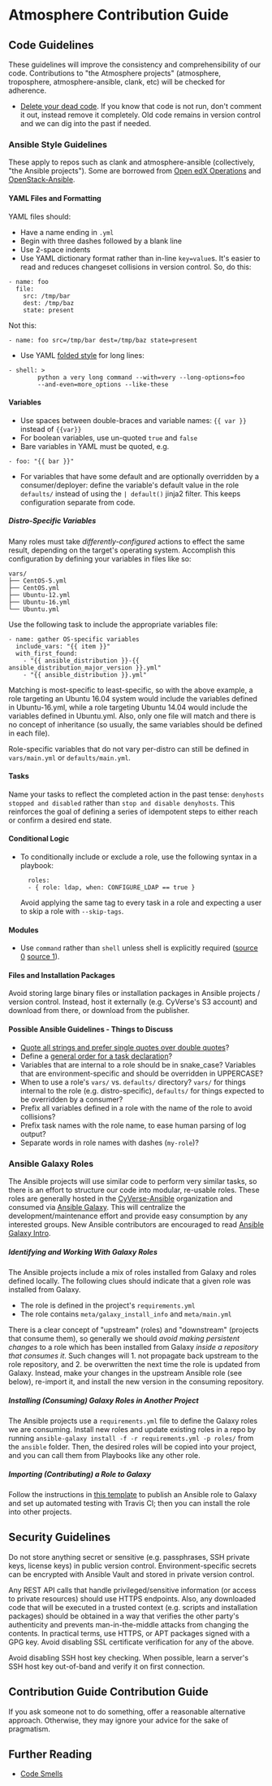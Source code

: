 # Atmosphere Contribution Guide

## Code Guidelines

These guidelines will improve the consistency and comprehensibility of our code. Contributions to "the Atmosphere projects" (atmosphere, troposphere, atmosphere-ansible, clank, etc) will be checked for adherence.

- [Delete your dead code](https://late.am/post/2016/04/28/delete-your-dead-code.html). If you know that code is not run, don't comment it out, instead remove it completely. Old code remains in version control and we can dig into the past if needed.

### Ansible Style Guidelines

These apply to repos such as clank and atmosphere-ansible (collectively, "the Ansible projects"). Some are borrowed from [Open edX Operations](https://openedx.atlassian.net/wiki/display/OpenOPS/Ansible+Code+Conventions) and [OpenStack-Ansible](http://docs.openstack.org/developer/openstack-ansible/developer-docs/contribute.html).

#### YAML Files and Formatting

YAML files should:

- Have a name ending in `.yml`
- Begin with three dashes followed by a blank line
- Use 2-space indents
- Use YAML dictionary format rather than in-line `key=value`s. It's easier to read and reduces changeset collisions in version control. So, do this:

```
- name: foo
  file:
    src: /tmp/bar
    dest: /tmp/baz
    state: present
```

Not this:

```
- name: foo src=/tmp/bar dest=/tmp/baz state=present
```

- Use YAML [folded style](http://yaml.org/spec/1.2/spec.html#id2796251) for long lines:

```
- shell: >
       	python a very long command --with=very --long-options=foo
       	--and-even=more_options --like-these

```

#### Variables

- Use spaces between double-braces and variable names: `{{ var }}` instead of `{{var}}`
- For boolean variables, use un-quoted `true` and `false`
- Bare variables in YAML must be quoted, e.g.

```
- foo: "{{ bar }}"
```

- For variables that have some default and are optionally overridden by a consumer/deployer: define the variable's default value in the role `defaults/` instead of using the `| default()` jinja2 filter. This keeps configuration separate from code.

##### Distro-Specific Variables

Many roles must take *differently-configured* actions to effect the same result, depending on the target's operating system. Accomplish this configuration by defining your variables in files like so:

```
vars/
├── CentOS-5.yml
├── CentOS.yml
├── Ubuntu-12.yml
├── Ubuntu-16.yml
└── Ubuntu.yml
```

Use the following task to include the appropriate variables file:

```
- name: gather OS-specific variables
  include_vars: "{{ item }}"
  with_first_found:
    - "{{ ansible_distribution }}-{{ ansible_distribution_major_version }}.yml"
    - "{{ ansible_distribution }}.yml"
```

Matching is most-specific to least-specific, so with the above example, a role targeting an Ubuntu 16.04 system would include the variables defined in Ubuntu-16.yml, while a role targeting Ubuntu 14.04 would include the variables defined in Ubuntu.yml. Also, only one file will match and there is no concept of inheritance (so usually, the same variables should be defined in each file).

Role-specific variables that do not vary per-distro can still be defined in `vars/main.yml` or `defaults/main.yml`.

#### Tasks

Name your tasks to reflect the completed action in the past tense: `denyhosts stopped and disabled` rather than `stop and disable denyhosts`. This reinforces the goal of defining a series of idempotent steps to either reach or confirm a desired end state.

#### Conditional Logic
- To conditionally include or exclude a role, use the following syntax in a playbook:

  ```
    roles:
    - { role: ldap, when: CONFIGURE_LDAP == true }
  ```

  Avoid applying the same tag to every task in a role and expecting a user to skip a role with `--skip-tags`.

#### Modules

- Use `command` rather than `shell` unless shell is explicitly required ([source 0](http://docs.ansible.com/ansible/shell_module.html#notes) [source 1](https://blog.confirm.ch/ansible-modules-shell-vs-command/)).

#### Files and Installation Packages

Avoid storing large binary files or installation packages in Ansible projects / version control. Instead, host it externally (e.g. CyVerse's S3 account) and download from there, or download from the publisher.

#### Possible Ansible Guidelines - Things to Discuss

- [Quote all strings and prefer single quotes over double quotes](https://github.com/whitecloud/ansible-styleguide#quotes)?
- Define a [general order for a task declaration](https://github.com/whitecloud/ansible-styleguide#task-declaration)?
- Variables that are internal to a role should be in snake_case? Variables that are environment-specific and should be overridden in UPPERCASE?
- When to use a role's `vars/` vs. `defaults/` directory? `vars/` for things internal to the role (e.g. distro-specific), `defaults/` for things expected to be overridden by a consumer?
- Prefix all variables defined in a role with the name of the role to avoid collisions?
- Prefix task names with the role name, to ease human parsing of log output?
- Separate words in role names with dashes (`my-role`)?

### Ansible Galaxy Roles

The Ansible projects will use similar code to perform very similar tasks, so there is an effort to structure our code into modular, re-usable roles. These roles are generally hosted in the [CyVerse-Ansible](https://github.com/cyverse-ansible) organization and consumed via [Ansible Galaxy](https://galaxy.ansible.com/). This will centralize the development/maintenance effort and provide easy consumption by any interested groups. New Ansible contributors are encouraged to read [Ansible Galaxy Intro](https://galaxy.ansible.com/intro).

##### Identifying and Working With Galaxy Roles

The Ansible projects include a mix of roles installed from Galaxy and roles defined locally. The following clues should indicate that a given role was installed from Galaxy.

- The role is defined in the project's `requirements.yml`
- The role contains `meta/galaxy_install_info` and `meta/main.yml`

There is a clear concept of "upstream" (roles) and "downstream" (projects that consume them), so generally we should *avoid making persistent changes* to a role which has been installed from Galaxy *inside a repository that consumes it*. Such changes will 1. not propagate back upstream to the role repository, and 2. be overwritten the next time the role is updated from Galaxy. Instead, make your changes in the upstream Ansible role (see below), re-import it, and install the new version in the consuming repository.

##### Installing (Consuming) Galaxy Roles in Another Project

The Ansible projects use a `requirements.yml` file to define the Galaxy roles we are consuming. Install new roles and update existing roles in a repo by running `ansible-galaxy install -f -r requirements.yml -p roles/` from the `ansible` folder. Then, the desired roles will be copied into your project, and you can call them from Playbooks like any other role.

##### Importing (Contributing) a Role to Galaxy

Follow the instructions in [this template](https://github.com/CyVerse-Ansible/ansible-role-template) to publish an Ansible role to Galaxy and set up automated testing with Travis CI; then you can install the role into other projects.

## Security Guidelines

Do not store anything secret or sensitive (e.g. passphrases, SSH private keys, license keys) in public version control. Environment-specific secrets can be encrypted with Ansible Vault and stored in private version control.

Any REST API calls that handle privileged/sensitive information (or access to private resources) should use HTTPS endpoints. Also, any downloaded code that will be executed in a trusted context (e.g. scripts and installation packages) should be obtained in a way that verifies the other party's authenticity and prevents man-in-the-middle attacks from changing the contents. In practical terms, use HTTPS, or APT packages signed with a GPG key. Avoid disabling SSL certificate verification for any of the above.

Avoid disabling SSH host key checking. When possible, learn a server's SSH host key out-of-band and verify it on first connection.

## Contribution Guide Contribution Guide

If you ask someone not to do something, offer a reasonable alternative approach. Otherwise, they may ignore your advice for the sake of pragmatism.

## Further Reading

- [Code Smells](http://wiki.c2.com/?CodeSmell)
